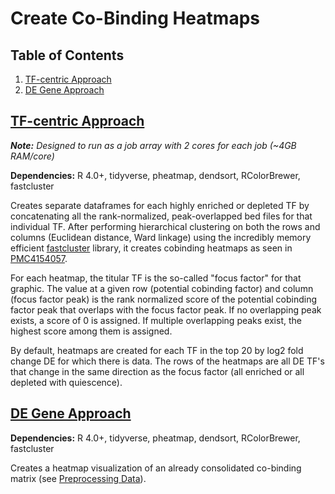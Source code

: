 # Create Co-Binding Heatmaps

## Table of Contents
1. [TF-centric Approach](#tf-centric-approach)
1. [DE Gene Approach](#de-gene-approach)

## [TF-centric Approach](cobindO.R)
_**Note:** Designed to run as a job array with 2 cores for each job (~4GB RAM/core)_

**Dependencies:** R 4.0+, tidyverse, pheatmap, dendsort, RColorBrewer, fastcluster

Creates separate dataframes for each highly enriched or depleted TF by concatenating all the rank-normalized, peak-overlapped bed files for that individual TF. After performing hierarchical clustering on both the rows and columns (Euclidean distance, Ward linkage) using the incredibly memory efficient [fastcluster](http://danifold.net/fastcluster.html) library, it creates cobinding heatmaps as seen in [PMC4154057](https://www.ncbi.nlm.nih.gov/pmc/articles/PMC4154057/). 

For each heatmap, the titular TF is the so-called "focus factor" for that graphic. The value at a given row (potential cobinding factor) and column (focus factor peak) is the rank normalized score of the potential cobinding factor peak that overlaps with the focus factor peak. If no overlapping peak exists, a score of 0 is assigned. If multiple overlapping peaks exist, the highest score among them is assigned.

By default, heatmaps are created for each TF in the top 20 by log2 fold change DE for which there is data. The rows of the heatmaps are all DE TF's that change in the same direction as the focus factor (all enriched or all depleted with quiescence).

## [DE Gene Approach](cobindU.r)

**Dependencies:** R 4.0+, tidyverse, pheatmap, dendsort, RColorBrewer, fastcluster

Creates a heatmap visualization of an already consolidated co-binding matrix (see [Preprocessing Data](../preprocess/info.md)).